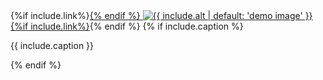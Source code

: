 
<div class="{{include.class}} text-center">
{%if include.link%}<a href="{{ include.link | absolute_url }}">{% endif %}
<img class="img-fluid" src="{{ include.img | prepend: '/images/' | absolute_url }}" alt="{{ include.alt | default: 'demo image' }}">
{%if include.link%}</a>{% endif %}
{% if include.caption %}<p class="small">{{ include.caption }}</p>{% endif %}
</div>

